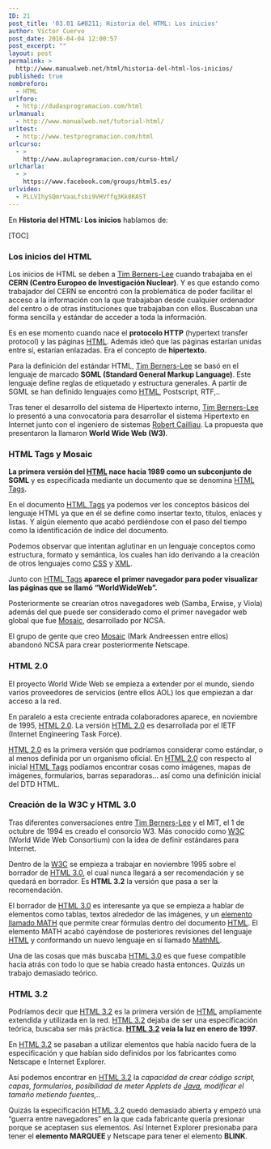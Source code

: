 ```yaml
---
ID: 21
post_title: '03.01 &#8211; Historia del HTML: Los inicios'
author: Víctor Cuervo
post_date: 2016-04-04 12:00:57
post_excerpt: ""
layout: post
permalink: >
  http://www.manualweb.net/html/historia-del-html-los-inicios/
published: true
nombreforo:
  - HTML
urlforo:
  - http://dudasprogramacion.com/html
urlmanual:
  - http://www.manualweb.net/tutorial-html/
urltest:
  - http://www.testprogramacion.com/html
urlcurso:
  - >
    http://www.aulaprogramacion.com/curso-html/
urlcharla:
  - >
    https://www.facebook.com/groups/html5.es/
urlvideo:
  - PLLVIhySQmrVaaLfsbi9VHVffq3Kk8KAST
---
```

En <strong>Historia del HTML: Los inicios</strong> hablamos de:

[TOC]
<a name="inicios"></a>
<h3><b>Los inicios del HTML</b></h3>
<span style="font-weight: 400;">Los inicios de HTML se deben a </span><a href="http://www.w3.org/People/Berners-Lee/"><span style="font-weight: 400;">Tim Berners-Lee</span></a><span style="font-weight: 400;"> cuando trabajaba en el </span><b>CERN (Centro Europeo de Investigación Nuclear)</b><span style="font-weight: 400;">. Y es que estando como trabajador del CERN se encontró con la problemática de poder facilitar el acceso a la información con la que trabajaban desde cualquier ordenador del centro o de otras instituciones que trabajaban con ellos. Buscaban una forma sencilla y estándar de acceder a toda la información.</span>

<span style="font-weight: 400;">Es en ese momento cuando nace el </span><b>protocolo HTTP</b><span style="font-weight: 400;"> (hypertext transfer protocol) y las páginas </span><a href="http://www.manualweb.net/tutorial-html/"><span style="font-weight: 400;">HTML</span></a><span style="font-weight: 400;">. Además ideó que las páginas estarían unidas entre sí, estarían enlazadas. Era el concepto de </span><b>hipertexto.</b>

<span style="font-weight: 400;">Para la definición del estándar HTML, </span><a href="http://www.w3.org/People/Berners-Lee/"><span style="font-weight: 400;">Tim Berners-Lee</span></a><span style="font-weight: 400;"> se basó en el lenguaje de marcado </span><b>SGML (Standard General Markup Language)</b><span style="font-weight: 400;">. Este lenguaje define reglas de etiquetado y estructura generales. A partir de SGML se han definido lenguajes como </span><a href="http://www.manualweb.net/tutorial-html/"><span style="font-weight: 400;">HTML</span></a><span style="font-weight: 400;">, Postscript, RTF,..</span>

<span style="font-weight: 400;">Tras tener el desarrollo del sistema de Hipertexto interno, </span><a href="http://www.w3.org/People/Berners-Lee/"><span style="font-weight: 400;">Tim Berners-Lee</span></a><span style="font-weight: 400;"> lo presentó a una convocatoria para desarrollar el sistema Hipertexto en Internet junto con el ingeniero de sistemas </span><a href="http://public.web.cern.ch/public/en/people/Cailliau-en.html"><span style="font-weight: 400;">Robert Cailliau</span></a><span style="font-weight: 400;">. La propuesta que presentaron la llamaron </span><b>World Wide Web (W3)</b><span style="font-weight: 400;">.</span>

<a name="htmltags"></a>
<h3><b>HTML Tags y Mosaic</b></h3>
<b>La primera versión del </b><a href="http://www.manualweb.net/tutorial-html/"><b>HTML</b></a><b> nace hacía 1989 como un subconjunto de SGML</b><span style="font-weight: 400;"> y es especificada mediante un documento que se denomina </span><a href="http://www.w3.org/History/19921103-hypertext/hypertext/WWW/MarkUp/Tags.html"><span style="font-weight: 400;">HTML Tags</span></a><span style="font-weight: 400;">.</span>

<span style="font-weight: 400;">En el documento </span><a href="http://www.w3.org/History/19921103-hypertext/hypertext/WWW/MarkUp/Tags.html"><span style="font-weight: 400;">HTML Tags</span></a><span style="font-weight: 400;"> ya podemos ver los conceptos básicos del lenguaje HTML ya que en él se define como insertar texto, títulos, enlaces y listas. Y algún elemento que acabó perdiéndose con el paso del tiempo como la identificación de índice del documento.</span>

<span style="font-weight: 400;">Podemos observar que intentan aglutinar en un lenguaje conceptos como estructura, formato y semántica, los cuales han ido derivando a la creación de otros lenguajes como </span><a href="http://www.manualweb.net/tutorial-css/"><span style="font-weight: 400;">CSS</span></a><span style="font-weight: 400;"> y </span><a href="http://www.manualweb.net/tutorial-xml/"><span style="font-weight: 400;">XML</span></a><span style="font-weight: 400;">.</span>

<span style="font-weight: 400;">Junto con </span><a href="http://www.w3.org/History/19921103-hypertext/hypertext/WWW/MarkUp/Tags.html"><span style="font-weight: 400;">HTML Tags</span></a> <b>aparece el primer navegador para poder visualizar las páginas que se llamó “WorldWideWeb”.</b>

<span style="font-weight: 400;">Posteriormente se crearían otros navegadores web (Samba, Erwise, y Viola) además del que puede ser considerado como el primer navegador web global que fue </span><a href="http://www.ncsa.illinois.edu/Projects/mosaic.html"><span style="font-weight: 400;">Mosaic</span></a><span style="font-weight: 400;">, desarrollado por NCSA.</span>

<span style="font-weight: 400;">El grupo de gente que creo </span><a href="http://www.ncsa.illinois.edu/Projects/mosaic.html"><span style="font-weight: 400;">Mosaic</span></a><span style="font-weight: 400;"> (Mark Andreessen entre ellos) abandonó NCSA para crear posteriormente Netscape.</span>

<a name="html2"></a>
<h3>HTML 2.0</h3>
<span style="font-weight: 400;">El proyecto World Wide Web se empieza a extender por el mundo, siendo varios proveedores de servicios (entre ellos AOL) los que empiezan a dar acceso a la red.</span>

<span style="font-weight: 400;">En paralelo a esta creciente entrada colaboradores aparece, en noviembre de 1995, </span><a href="http://www.ietf.org/rfc/rfc1866.txt"><span style="font-weight: 400;">HTML 2.0</span></a><span style="font-weight: 400;">. La versión </span><a href="http://www.ietf.org/rfc/rfc1866.txt"><span style="font-weight: 400;">HTML 2.0</span></a><span style="font-weight: 400;"> es desarrollada por el IETF (Internet Engineering Task Force).</span>

<a href="http://www.ietf.org/rfc/rfc1866.txt"><span style="font-weight: 400;">HTML 2.0</span></a><span style="font-weight: 400;"> es la primera versión que podríamos considerar como estándar, o al menos definida por un organismo oficial. En </span><a href="http://www.ietf.org/rfc/rfc1866.txt"><span style="font-weight: 400;">HTML 2.0</span></a><span style="font-weight: 400;"> con respecto al inicial </span><a href="http://www.w3.org/History/19921103-hypertext/hypertext/WWW/MarkUp/Tags.html"><span style="font-weight: 400;">HTML Tags</span></a><span style="font-weight: 400;"> podíamos encontrar cosas como imágenes, mapas de imágenes, formularios, barras separadoras... así como una definición inicial del DTD HTML.</span>

<a name="html3"></a>
<h3><b>Creación de la W3C y HTML 3.0</b></h3>
<span style="font-weight: 400;">Tras diferentes conversaciones entre </span><a href="http://www.w3.org/People/Berners-Lee/"><span style="font-weight: 400;">Tim Berners-Lee</span></a><span style="font-weight: 400;"> y el MIT, el 1 de octubre de 1994 es creado el consorcio W3. Más conocido como </span><a href="http://w3.org"><span style="font-weight: 400;">W3C</span></a><span style="font-weight: 400;"> (World Wide Web Consortium) con la idea de definir estándares para Internet.</span>

<span style="font-weight: 400;">Dentro de la </span><a href="http://w3.org"><span style="font-weight: 400;">W3C</span></a><span style="font-weight: 400;"> se empieza a trabajar en noviembre 1995 sobre el borrador de </span><a href="http://www.w3.org/MarkUp/html3/CoverPage"><span style="font-weight: 400;">HTML 3.0</span></a><span style="font-weight: 400;">, el cual nunca llegará a ser recomendación y se quedará en borrador. Es </span><b>HTML 3.2</b><span style="font-weight: 400;"> la versión que pasa a ser la recomendación.</span>

<span style="font-weight: 400;">El borrador de </span><a href="http://www.w3.org/MarkUp/html3/CoverPage"><span style="font-weight: 400;">HTML 3.0</span></a><span style="font-weight: 400;"> es interesante ya que se empieza a hablar de elementos como tablas, textos alrededor de las imágenes, y un </span><a href="http://www.w3.org/MarkUp/html3/maths.html"><span style="font-weight: 400;">elemento llamado MATH</span></a><span style="font-weight: 400;"> que permite crear fórmulas dentro del documento </span><a href="http://www.manualweb.net/tutorial-html/"><span style="font-weight: 400;">HTML</span></a><span style="font-weight: 400;">. El elemento MATH acabó cayéndose de posteriores revisiones del lenguaje </span><a href="http://www.manualweb.net/tutorial-html/"><span style="font-weight: 400;">HTML</span></a><span style="font-weight: 400;"> y conformando un nuevo lenguaje en sí llamado </span><a href="http://www.w3.org/Math/"><span style="font-weight: 400;">MathML</span></a><span style="font-weight: 400;">.</span>

<span style="font-weight: 400;">Una de las cosas que más buscaba </span><a href="http://www.w3.org/MarkUp/html3/CoverPage"><span style="font-weight: 400;">HTML 3.0</span></a><span style="font-weight: 400;"> es que fuese compatible hacia atrás con todo lo que se había creado hasta entonces. Quizás un trabajo demasiado teórico.</span>
<a name="html3_2"></a>
<h3><b>HTML 3.2</b></h3>
<span style="font-weight: 400;">Podríamos decir que </span><a href="http://www.w3.org/TR/REC-html32"><span style="font-weight: 400;">HTML 3.2</span></a><span style="font-weight: 400;"> es la primera versión de </span><a href="http://www.manualweb.net/tutorial-html/"><span style="font-weight: 400;">HTML</span></a><span style="font-weight: 400;"> ampliamente extendida y utilizada en la red. </span><a href="http://www.w3.org/TR/REC-html32"><span style="font-weight: 400;">HTML 3.2</span></a><span style="font-weight: 400;"> dejaba de ser una especificación teórica, buscaba ser más práctica. </span><a href="http://www.w3.org/TR/REC-html32"><b>HTML 3.2</b></a><b> veía la luz en enero de 1997</b><span style="font-weight: 400;">.</span>

<span style="font-weight: 400;">En </span><a href="http://www.w3.org/TR/REC-html32"><span style="font-weight: 400;">HTML 3.2</span></a><span style="font-weight: 400;"> se pasaban a utilizar elementos que había nacido fuera de la especificación y que habían sido definidos por los fabricantes como Netscape e Internet Explorer.</span>

<span style="font-weight: 400;">Así podemos encontrar en </span><a href="http://www.w3.org/TR/REC-html32"><span style="font-weight: 400;">HTML 3.2</span></a><span style="font-weight: 400;"> la </span><i><span style="font-weight: 400;">capacidad de crear código script, capas, formularios, posibilidad de meter Applets de </span></i><a href="http://www.manualweb.net/tutorial-java/"><i><span style="font-weight: 400;">Java</span></i></a><i><span style="font-weight: 400;">, modificar el tamaño metiendo fuentes,.. </span></i>

<span style="font-weight: 400;">Quizás la especificación </span><a href="http://www.w3.org/TR/REC-html32"><span style="font-weight: 400;">HTML 3.2</span></a><span style="font-weight: 400;"> quedó demasiado abierta y empezó una “guerra entre navegadores” en la que cada fabricante quería presionar porque se aceptasen sus elementos. Así Internet Explorer presionaba para tener el </span><b>elemento MARQUEE </b><span style="font-weight: 400;">y Netscape para tener el elemento </span><b>BLINK</b><span style="font-weight: 400;">.</span>